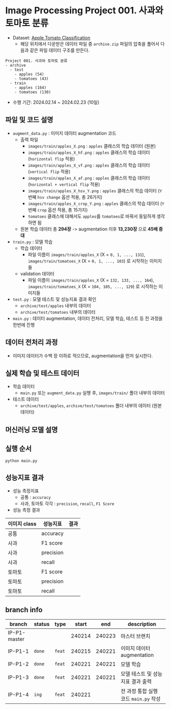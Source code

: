 # Image Processing Project 001. 사과와 토마토 분류
* Dataset: [Apple Tomato Classification](https://www.kaggle.com/datasets/samuelcortinhas/apples-or-tomatoes-image-classification)
  * 해당 위치에서 다운받은 데이터 파일 중 ```archive.zip``` 파일의 압축을 풀어서 다음과 같은 파일 데이터 구조를 만든다.

```
Project 001. 사과와 토마토 분류
- archive
  - test
    - apples (54)
    - tomatoes (43)
  - train
    - apples (164)
    - tomatoes (130)
```

* 수행 기간: 2024.02.14 ~ 2024.02.23 (10일)

## 파일 및 코드 설명
* ```augment_data.py``` : 이미지 데이터 augmentation 코드
  * 출력 파일
    * ```images/train/apples_X.png``` : ```apples``` 클래스의 학습 데이터 (원본)
    * ```images/train/apples_X_hf.png``` : ```apples``` 클래스의 학습 데이터 (```horizontal flip``` 적용)
    * ```images/train/apples_X_vf.png``` : ```apples``` 클래스의 학습 데이터 (```vertical flip``` 적용)
    * ```images/train/apples_X_af.png``` : ```apples``` 클래스의 학습 데이터 (```horizontal + vertical flip``` 적용)
    * ```images/train/apples_X_hsv_Y.png``` : ```apples``` 클래스의 학습 데이터 (```Y```번째 ```hsv change``` 옵션 적용, 총 26가지)
    * ```images/train/apples_X_crop_Y.png``` : ```apples``` 클래스의 학습 데이터 (```Y```번째 ```crop``` 옵션 적용, 총 15가지)
    * ```tomatoes``` 클래스에 대해서도 ```apples```를 ```tomatoes```로 바꿔서 동일하게 생각하면 됨
  * 원본 학습 데이터 총 **294장** -> augmentation 이후 **13,230장** 으로 **45배 증대**
* ```train.py``` : 모델 학습
  * 학습 데이터
    * 파일 이름이 ```images/train/apples_X``` (X = ```0, 1, ..., 131```), ```images/train/tomatoes_X``` (X = ```0, 1, ..., 103```) 로 시작하는 이미지들
  * validation 데이터
    * 파일 이름이 ```images/train/apples_X``` (X = ```132, 133, ..., 164```), ```images/train/tomatoes_X``` (X = ```104, 105, ..., 129```) 로 시작하는 이미지들
* ```test.py``` : 모델 테스트 및 성능지표 결과 확인
  * ```archive/test/apples``` 내부의 데이터
  * ```archive/test/tomatoes``` 내부의 데이터
* ```main.py``` : 데이터 augmentation, 데이터 전처리, 모델 학습, 테스트 등 전 과정을 한번에 진행

## 데이터 전처리 과정
* 이미지 데이터가 수백 장 이하로 적으므로, augmentation을 먼저 실시한다.

## 실제 학습 및 테스트 데이터
* 학습 데이터
  * ```main.py``` 또는 ```augment_data.py``` 실행 후, ```images/train/``` 폴더 내부의 데이터
* 테스트 데이터
  * ```archive/test/apples```, ```archive/test/tomatoes``` 폴더 내부의 데이터 (원본 데이터)

## 머신러닝 모델 설명

## 실행 순서
```
python main.py
```

## 성능지표 결과
* 성능 측정지표
  * 공통 : ```accuracy```
  * 사과, 토마토 각각 : ```precision```, ```recall```, ```F1 Score```
* 성능 측정 결과

|이미지 class|성능지표|결과|
|---|---|---|
|공통|accuracy||
|사과|F1 score||
|사과|precision||
|사과|recall||
|토마토|F1 score||
|토마토|precision||
|토마토|recall||

## branch info
|branch|status|type|start|end|description|
|---|---|---|---|---|---|
|IP-P1-master|||240214|240223|마스터 브랜치|
|IP-P1-1|```done```|```feat```|240215|240221|이미지 데이터 augmentation|
|IP-P1-2|```done```|```feat```|240221|240221|모델 학습|
|IP-P1-3|```done```|```feat```|240221|240221|모델 테스트 및 성능지표 결과 출력|
|IP-P1-4|```ing```|```feat```|240221||전 과정 통합 실행 코드 ```main.py``` 작성|